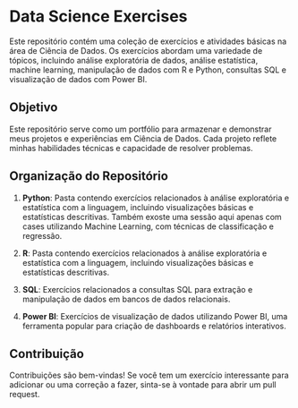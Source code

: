 # Data Science Exercises

Este repositório contém uma coleção de exercícios e atividades básicas na área de Ciência de Dados. Os exercícios abordam uma variedade de tópicos, incluindo análise exploratória de dados, análise estatística, machine learning, manipulação de dados com R e Python, consultas SQL e visualização de dados com Power BI.

## Objetivo

Este repositório serve como um portfólio para armazenar e demonstrar meus projetos e experiências em Ciência de Dados. Cada projeto reflete minhas habilidades técnicas e capacidade de resolver problemas.

## Organização do Repositório

1. **Python**: Pasta contendo exercícios relacionados à análise exploratória e estatística com a linguagem, incluindo visualizações básicas e estatísticas descritivas. Também exoste uma sessão aqui apenas com cases utilizando Machine Learning, com técnicas de classificação e regressão.
     
2. **R**: Pasta contendo exercícios relacionados à análise exploratória e estatística com a linguagem, incluindo visualizações básicas e estatísticas descritivas.

3. **SQL**: Exercícios relacionados a consultas SQL para extração e manipulação de dados em bancos de dados relacionais.

4. **Power BI**: Exercícios de visualização de dados utilizando Power BI, uma ferramenta popular para criação de dashboards e relatórios interativos.

## Contribuição

Contribuições são bem-vindas! Se você tem um exercício interessante para adicionar ou uma correção a fazer, sinta-se à vontade para abrir um pull request.

